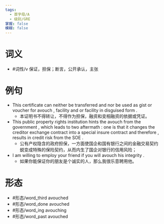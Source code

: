 ```yaml
---
tags:
  - 首字母/A
  - 级别/GRE
掌握: false
模糊: false
---
```

# 词义
- #词性/v  保证，担保；断言，公开承认，主张
# 例句
- This certificate can neither be transferred and nor be used as gist or voucher for avouch , facility and or facility in disguised form .
	- 本证明书不得转让，不得作为担保，融资和变相融资的依据或凭证。
- This public property rights institution hints the avouch from the government , which leads to two aftermath : one is that it changes the creditor exchange contract into a special insure contract and therefore , results in credit risk from the SOE .
	- 公有产权隐含的政府担保，一方面使国企和国有银行之间的金融交易契约蜕变成特殊的保险契约，从而内生了国企对银行的信用风险；
- I am willing to employ your friend if you will avouch his integrity .
	- 如果你能保证你的朋友是个诚实的人，那么我很乐意聘用他。
# 形态
- #形态/word_third avouched
- #形态/word_done avouched
- #形态/word_ing avouching
- #形态/word_past avouched
